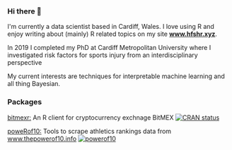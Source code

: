 ### Hi there 👋

I'm currently a data scientist based in Cardiff, Wales. I love using R and enjoy writing about (mainly) R related topics on my site **www.hfshr.xyz**.

In 2019 I completed my PhD at Cardiff Metropolitan University where I investigated risk factors for sports injury from an interdisciplinary perspective

My current interests are techniques for interpretable machine learning and all thing Bayesian.

### Packages

[bitmexr:](https://cran.r-project.org/web/packages/bitmexr/index.html) An R client for cryptocurrency exchnage BitMEX [![CRAN status](https://www.r-pkg.org/badges/version/bitmexr)](https://CRAN.R-project.org/package=bitmexr)

[poweRof10:](https://github.com/hfshr/poweRof10) Tools to scrape athletics rankings data from www.thepowerof10.info [![powerof10](https://img.shields.io/badge/just-for%20fun-blue.svg)](https://powerof10.hfshr.xyz/)

